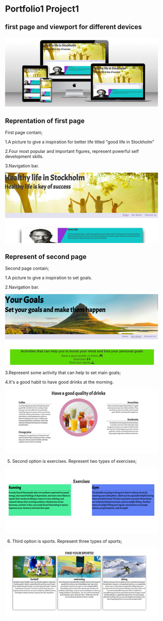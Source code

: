 # Portfolio1 Project1

## first page and viewport for different devices

![alt text](assets/images/Screenshot-of-website.png)

## Reprentation of first page

First page contain;

1.A picture to give a inspiration for better life titled "good life in Stockholm"

2.Four most popular and important figures, represent powerful self development skills.

3.Navigation bar.

![alt text](assets/images/first-page.png)

## Represent of second page

Second page contain;

1.A picture to give a inspiration to set goals.

2.Navigation bar.

![alt text](assets/images/second-page.png)

3.Represent some activity that can help to set main goals;

4.It's a good habit to have good drinks at the morning.

![alt text](assets/images/representation-drinks.png)

5. Second option is exercises. Represent two types of exercises;

![alt text](assets/images/representation-exercises.png)

6. Third option is sports. Represent three types of sports;

![alt text](assets/images/representation-sport.png)
